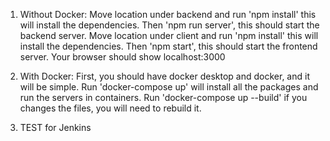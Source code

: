 1. Without Docker:
    Move location under backend and run 'npm install' this will install the dependencies. Then 'npm run server', this should start the backend server.
    Move location under client and run 'npm install' this will install the dependencies. Then 'npm start', this should start the frontend server.
    Your browser should show localhost:3000

2. With Docker:
    First, you should have docker desktop and docker, and it will be simple.
    Run 'docker-compose up' will install all the packages and run the servers in containers.
    Run 'docker-compose up --build' if you changes the files, you will need to rebuild it.

3. TEST for Jenkins
